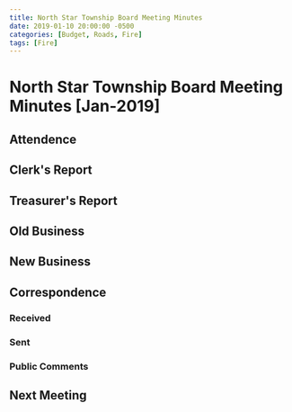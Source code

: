 ```yaml
---
title: North Star Township Board Meeting Minutes
date: 2019-01-10 20:00:00 -0500
categories: [Budget, Roads, Fire]
tags: [Fire]
---
```


# North Star Township Board Meeting Minutes [Jan-2019]

<MeetingMinutesMeta />

## Attendence
## Clerk's Report
## Treasurer's Report
## Old Business
## New Business
## Correspondence
### Received
### Sent
### Public Comments
## Next Meeting


